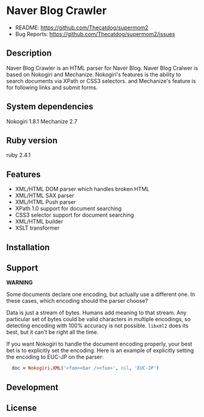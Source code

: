 
# Naver Blog Crawler

* README:       https://github.com/Thecatdog/supermom2
* Bug Reports:  https://github.com/Thecatdog/supermom2/issues


## Description

Naver Blog Crawler is an HTML parser for Naver Blog. Naver Blog Cralwer is based on Nokogiri and Mechanize.
Nokogiri's features is the ability to search documents via XPath or CSS3 selectors. and Mechanize's feature is for following links and submit forms.

## System dependencies

Nokogiri 1.8.1
Mechanize 2.7

## Ruby version 
ruby 2.4.1

## Features

* XML/HTML DOM parser which handles broken HTML
* XML/HTML SAX parser
* XML/HTML Push parser
* XPath 1.0 support for document searching
* CSS3 selector support for document searching
* XML/HTML builder
* XSLT transformer



## Installation


## Support




__WARNING__

Some documents declare one encoding, but actually use a different
one. In these cases, which encoding should the parser choose?

Data is just a stream of bytes. Humans add meaning to that stream. Any
particular set of bytes could be valid characters in multiple
encodings, so detecting encoding with 100% accuracy is not
possible. `libxml2` does its best, but it can't be right all the time.

If you want Nokogiri to handle the document encoding properly, your
best bet is to explicitly set the encoding.  Here is an example of
explicitly setting the encoding to EUC-JP on the parser:

```ruby
  doc = Nokogiri.XML('<foo><bar /><foo>', nil, 'EUC-JP')
```

## Development


## License


